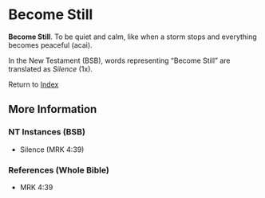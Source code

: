 # Become Still
**Become Still**. 
To be quiet and calm, like when a storm stops and everything becomes peaceful (acai). 




In the New Testament (BSB), words representing “Become Still” are translated as 
*Silence* (1x). 


Return to [Index](00-Index.md)

## More Information

### NT Instances (BSB)

* Silence (MRK 4:39)



### References (Whole Bible)

* MRK 4:39



